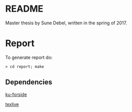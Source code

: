 # README

Master thesis by Sune Debel, written in the spring of 2017.

# Report
To generate report do:

    > cd report; make
## Dependencies
[ku-forside](http://www.math.ku.dk/~m00cha/ku-forside.zip)

[texlive](https://www.tug.org/texlive/)
